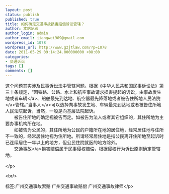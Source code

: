 ```yaml
---
layout: post
status: publish
published: true
title: 如何确定交通事故损害赔偿诉讼管辖？
author: 本站记者
author_login: admin
author_email: jiangwei909@gmail.com
wordpress_id: 1078
wordpress_url: http://www.gzjtlaw.com/?p=1078
date: 2011-05-29 09:14:24.000000000 +08:00
categories:
- 交通诉讼
tags: []
comments: []
---
```

<p>这个问题其实涉及民事诉讼法中管辖问题。根据《中华人民共和国民事诉讼法》第三十条规定，&ldquo;因铁路、公路、水上和航空事故请求损害提起的诉讼，由事故发生地或者<a>车辆<&#47;a>、船舶最先到达地、航空器最先降落地或者被告住所地<a>人民法院<&#47;a>管辖。&rdquo;<a>当事人<&#47;a>可以选择向事故发生地、车辆最先到达地或者被告住所地人民法院起诉，当然，一般是向基层法院起诉。 <br>　　被告住所地的确定视被告而定。如被告为法人或者其它组织的，其住所地为主要办事机构所在地。 <br>　　如被告为公民的，其住所地为公民的户籍所在地的居住地，经常居住地与住所不一致的，经常居住地视为住所地。所谓经常居住地是指公民离开住所地至起诉时已连续居住一年以上的地方，但公民住院就医的地方除外。 <br>　　<a>交通事故<&#47;a>损害赔偿属于民事侵权赔偿，根据侵权行为诉讼原则确定管辖地。 <br><br><&#47;p><br&#47;><p>标签:广州交通事故索赔 广州交通事故赔偿 广州交通事故律师<&#47;p>
